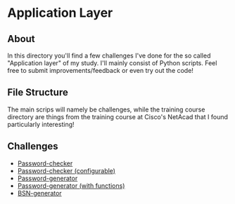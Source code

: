 # Application Layer
## About
In this directory you'll find a few challenges I've done for the so called "Application layer" of my study. I'll mainly consist of Python scripts. Feel free to submit improvements/feedback or even try out the code!
## File Structure
The main scrips will namely be challenges, while the training course directory are things from the training course at Cisco's NetAcad that I found particularly interesting!
## Challenges
* [Password-checker](https://github.com/dogefreak/FHICT/blob/main/App-Layer/Passwordchecker.py)
* [Password-checker (configurable)](https://github.com/dogefreak/FHICT/blob/main/App-Layer/Passwordchecker.py)
* [Password-generator](https://github.com/dogefreak/FHICT/blob/main/App-Layer/Passwordgenerator.py)
* [Password-generator (with functions)](https://github.com/dogefreak/FHICT/blob/main/App-Layer/Passwordgenerator_func.py)
* [BSN-generator](https://github.com/dogefreak/FHICT/blob/main/App-Layer/BSN-generator.py)
